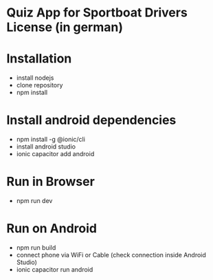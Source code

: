 # Quiz App for Sportboat Drivers License (in german)

# Installation
* install nodejs
* clone repository
* npm install

# Install android dependencies
* npm install -g @ionic/cli
* install android studio
* ionic capacitor add android

# Run in Browser
* npm run dev

# Run on Android
* npm run build
* connect phone via WiFi or Cable (check connection inside Android Studio)
* ionic capacitor run android